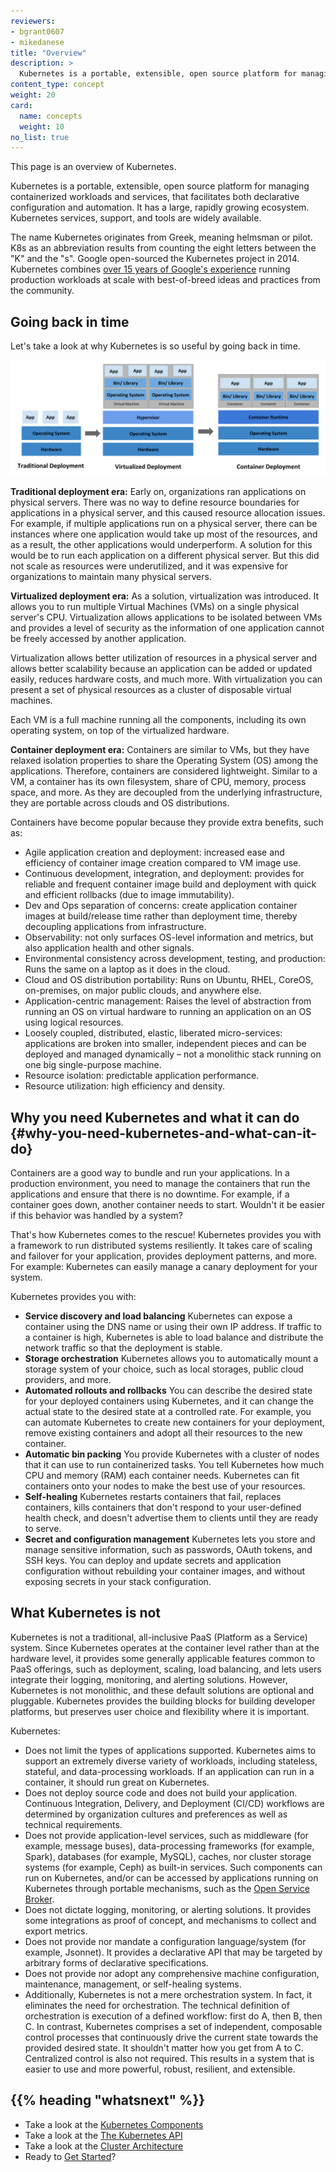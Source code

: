 ```yaml
---
reviewers:
- bgrant0607
- mikedanese
title: "Overview"
description: >
  Kubernetes is a portable, extensible, open source platform for managing containerized workloads and services, that facilitates both declarative configuration and automation. It has a large, rapidly growing ecosystem. Kubernetes services, support, and tools are widely available.
content_type: concept
weight: 20
card:
  name: concepts
  weight: 10
no_list: true
---
```


<!-- overview -->
This page is an overview of Kubernetes.


<!-- body -->

Kubernetes is a portable, extensible, open source platform for managing containerized
workloads and services, that facilitates both declarative configuration and automation.
It has a large, rapidly growing ecosystem. Kubernetes services, support, and tools are widely available.

The name Kubernetes originates from Greek, meaning helmsman or pilot. K8s as an abbreviation
results from counting the eight letters between the "K" and the "s". Google open-sourced the
Kubernetes project in 2014. Kubernetes combines
[over 15 years of Google's experience](/blog/2015/04/borg-predecessor-to-kubernetes/) running
production workloads at scale with best-of-breed ideas and practices from the community.

## Going back in time

Let's take a look at why Kubernetes is so useful by going back in time.

![Deployment evolution](/docs/kubernetes/images/Container_Evolution.svg)

**Traditional deployment era:**
Early on, organizations ran applications on physical servers. There was no way to define
resource boundaries for applications in a physical server, and this caused resource
allocation issues. For example, if multiple applications run on a physical server, there
can be instances where one application would take up most of the resources, and as a result,
the other applications would underperform. A solution for this would be to run each application
on a different physical server. But this did not scale as resources were underutilized, and it
was expensive for organizations to maintain many physical servers.

**Virtualized deployment era:** As a solution, virtualization was introduced. It allows you
to run multiple Virtual Machines (VMs) on a single physical server's CPU. Virtualization
allows applications to be isolated between VMs and provides a level of security as the
information of one application cannot be freely accessed by another application.

Virtualization allows better utilization of resources in a physical server and allows
better scalability because an application can be added or updated easily, reduces
hardware costs, and much more. With virtualization you can present a set of physical
resources as a cluster of disposable virtual machines.

Each VM is a full machine running all the components, including its own operating
system, on top of the virtualized hardware.

**Container deployment era:** Containers are similar to VMs, but they have relaxed
isolation properties to share the Operating System (OS) among the applications.
Therefore, containers are considered lightweight. Similar to a VM, a container
has its own filesystem, share of CPU, memory, process space, and more. As they
are decoupled from the underlying infrastructure, they are portable across clouds
and OS distributions.

Containers have become popular because they provide extra benefits, such as:

* Agile application creation and deployment: increased ease and efficiency of
  container image creation compared to VM image use.
* Continuous development, integration, and deployment: provides for reliable
  and frequent container image build and deployment with quick and efficient
  rollbacks (due to image immutability).
* Dev and Ops separation of concerns: create application container images at
  build/release time rather than deployment time, thereby decoupling
  applications from infrastructure.
* Observability: not only surfaces OS-level information and metrics, but also
  application health and other signals.
* Environmental consistency across development, testing, and production: Runs
  the same on a laptop as it does in the cloud.
* Cloud and OS distribution portability: Runs on Ubuntu, RHEL, CoreOS, on-premises,
  on major public clouds, and anywhere else.
* Application-centric management: Raises the level of abstraction from running an
  OS on virtual hardware to running an application on an OS using logical resources.
* Loosely coupled, distributed, elastic, liberated micro-services: applications are
  broken into smaller, independent pieces and can be deployed and managed dynamically –
  not a monolithic stack running on one big single-purpose machine.
* Resource isolation: predictable application performance.
* Resource utilization: high efficiency and density.

## Why you need Kubernetes and what it can do {#why-you-need-kubernetes-and-what-can-it-do}

Containers are a good way to bundle and run your applications. In a production
environment, you need to manage the containers that run the applications and
ensure that there is no downtime. For example, if a container goes down, another
container needs to start. Wouldn't it be easier if this behavior was handled by a system?

That's how Kubernetes comes to the rescue! Kubernetes provides you with a framework
to run distributed systems resiliently. It takes care of scaling and failover for
your application, provides deployment patterns, and more. For example: Kubernetes
can easily manage a canary deployment for your system.

Kubernetes provides you with:

* **Service discovery and load balancing**
  Kubernetes can expose a container using the DNS name or using their own IP address.
  If traffic to a container is high, Kubernetes is able to load balance and distribute
  the network traffic so that the deployment is stable.
* **Storage orchestration**
  Kubernetes allows you to automatically mount a storage system of your choice, such as
  local storages, public cloud providers, and more.
* **Automated rollouts and rollbacks**
  You can describe the desired state for your deployed containers using Kubernetes,
  and it can change the actual state to the desired state at a controlled rate.
  For example, you can automate Kubernetes to create new containers for your
  deployment, remove existing containers and adopt all their resources to the new container.
* **Automatic bin packing**
  You provide Kubernetes with a cluster of nodes that it can use to run containerized tasks.
  You tell Kubernetes how much CPU and memory (RAM) each container needs. Kubernetes can fit
  containers onto your nodes to make the best use of your resources.
* **Self-healing**
  Kubernetes restarts containers that fail, replaces containers, kills containers that don't
  respond to your user-defined health check, and doesn't advertise them to clients until they
  are ready to serve.
* **Secret and configuration management**
  Kubernetes lets you store and manage sensitive information, such as passwords, OAuth tokens,
  and SSH keys. You can deploy and update secrets and application configuration without
  rebuilding your container images, and without exposing secrets in your stack configuration.

## What Kubernetes is not

Kubernetes is not a traditional, all-inclusive PaaS (Platform as a Service) system.
Since Kubernetes operates at the container level rather than at the hardware level,
it provides some generally applicable features common to PaaS offerings, such as
deployment, scaling, load balancing, and lets users integrate their logging, monitoring,
and alerting solutions. However, Kubernetes is not monolithic, and these default solutions
are optional and pluggable. Kubernetes provides the building blocks for building developer
platforms, but preserves user choice and flexibility where it is important.

Kubernetes:

* Does not limit the types of applications supported. Kubernetes aims to support an
  extremely diverse variety of workloads, including stateless, stateful, and data-processing
  workloads. If an application can run in a container, it should run great on Kubernetes.
* Does not deploy source code and does not build your application. Continuous Integration,
  Delivery, and Deployment (CI/CD) workflows are determined by organization cultures and
  preferences as well as technical requirements.
* Does not provide application-level services, such as middleware (for example, message buses),
  data-processing frameworks (for example, Spark), databases (for example, MySQL), caches, nor
  cluster storage systems (for example, Ceph) as built-in services. Such components can run on
  Kubernetes, and/or can be accessed by applications running on Kubernetes through portable
  mechanisms, such as the [Open Service Broker](https://openservicebrokerapi.org/).
* Does not dictate logging, monitoring, or alerting solutions. It provides some integrations
  as proof of concept, and mechanisms to collect and export metrics.
* Does not provide nor mandate a configuration language/system (for example, Jsonnet). It provides
  a declarative API that may be targeted by arbitrary forms of declarative specifications.
* Does not provide nor adopt any comprehensive machine configuration, maintenance, management,
  or self-healing systems.
* Additionally, Kubernetes is not a mere orchestration system. In fact, it eliminates the need
  for orchestration. The technical definition of orchestration is execution of a defined workflow:
  first do A, then B, then C. In contrast, Kubernetes comprises a set of independent, composable
  control processes that continuously drive the current state towards the provided desired state.
  It shouldn't matter how you get from A to C. Centralized control is also not required. This
  results in a system that is easier to use and more powerful, robust, resilient, and extensible.

## {{% heading "whatsnext" %}}

* Take a look at the [Kubernetes Components](/docs/kubernetes/en/concepts/overview/components/)
* Take a look at the [The Kubernetes API](/docs/kubernetes/en/concepts/overview/kubernetes-api/)
* Take a look at the [Cluster Architecture](/docs/kubernetes/en/concepts/architecture/)
* Ready to [Get Started](/docs/kubernetes/en/setup/)?
